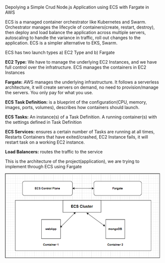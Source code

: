 Depolying a Simple Crud Node.js Application using ECS with Fargate in AWS

ECS is a managed container orchestrator like Kubernetes and Swarm. Orchestrator manages the lifecycle of containers(create, restart, destroy), then deploy and load balance the application across multiple servers, autoscaling to handle the variance in traffic, roll out changes to the application. ECS is a simpler alternative to EKS, Swarm.

ECS has two launch types a) EC2 Type and b) Fargate

**EC2 Type:**
We have to manage the underlying EC2 Instances, and we have full control over the infratructure. ECS manages the containers in EC2 Instances

**Fargate:**
AWS manages the underlying infrastructure. It follows a serverless architecture, it will create servers on demand, no need to provision/manage the servers. You only pay for what you use.

**ECS Task Definition:** is a blueprint of the configuration(CPU, memory, images, ports, volumes), describes how containers should launch.
 
**ECS Tasks:** An instance(s) of a Task Definition. A running container(s) with the settings defined in Task Definition

**ECS Services:** ensures a certain number of Tasks are running at all times, Restarts Containers that have exited/crashed, EC2 Instance fails, it will restart task on a working EC2 instance.

**Load Balancers:** routes the traffic to the service

This is the architecture of the project(application), we are trying to implement through ECS using Fargate

![ecs-project-architecture](https://github.com/avinashvamshi180/ecs-project/blob/main/images/ecs-project-architecture.png)
